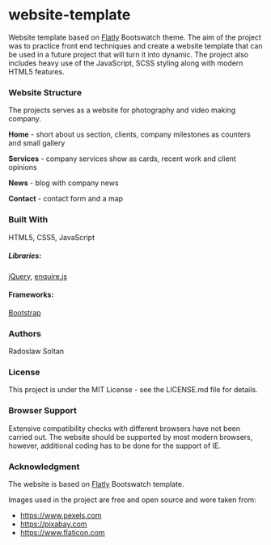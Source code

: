 # website-template

Website template based on [Flatly](https://bootswatch.com/flatly/) Bootswatch theme. The aim of the project was to practice front end techniques and create a website template that can be used in a future project that will turn it into dynamic. The project 
also includes heavy use of the JavaScript, SCSS styling along with modern HTML5 features.

### Website Structure

The projects serves as a website for photography and video making company.

**Home** - short about us section, clients, company milestones as counters and small gallery

**Services** - company services show as cards, recent work and client opinions

**News** -  blog with company news

**Contact** -  contact form and a map

### Built With

HTML5, CSS5, JavaScript

##### Libraries: 

[jQuery](https://jquery.com),
[enquire.js](https://wicky.nillia.ms/enquire.js/)

#### Frameworks:

[Bootstrap](https://getbootstrap.com) 

### Authors

Radoslaw Soltan

### License

This project is under the MIT License - see the LICENSE.md file for details.

### Browser Support

Extensive compatibility checks with different browsers have not been carried out. The website should be supported by most modern browsers, however, additional coding has to be done for the support of IE.

### Acknowledgment 

The website is based on [Flatly](https://bootswatch.com/flatly/) Bootswatch template.

Images used in the project are free and open source and were taken from:

* https://www.pexels.com
* https://pixabay.com
* https://www.flaticon.com 